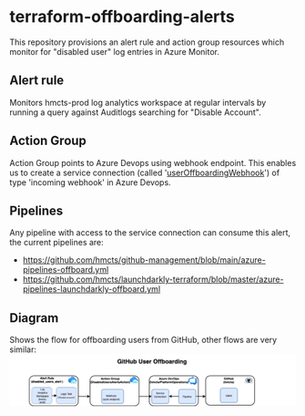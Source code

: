# terraform-offboarding-alerts

This repository provisions an alert rule and action group resources which monitor for "disabled user" log entries in Azure Monitor. 
## Alert rule
Monitors hmcts-prod log analytics workspace at regular intervals by running a query against Auditlogs searching for "Disable Account".
## Action Group
Action Group points to Azure Devops using webhook endpoint. This enables us to create a service connection (called '[userOffboardingWebhook](https://dev.azure.com/hmcts/PlatformOperations/_settings/adminservices?resourceId=e60677d0-66c4-4337-869b-5f5ad503d7c8)') of type 'incoming webhook' in Azure Devops.
## Pipelines

Any pipeline with access to the service connection can consume this alert, the current pipelines are:
 - https://github.com/hmcts/github-management/blob/main/azure-pipelines-offboard.yml
 - https://github.com/hmcts/launchdarkly-terraform/blob/master/azure-pipelines-launchdarkly-offboard.yml

## Diagram

Shows the flow for offboarding users from GitHub, other flows are very similar:
![FlowChart](images/offboarduser.png)
